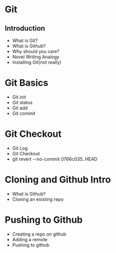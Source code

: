 # Git

## Introduction
* What is Git?
* What is Github?
* Why should you care?
* Novel Writing Analogy
* Installing Git(not really)
 
# Git Basics
* Git init
* Git status
* Git add 
* Git commit

# Git Checkout
* Git Log
* Git Checkout
* git revert --no-commit 0766c035..HEAD

# Cloning and Github Intro
* What is Github?
* Cloning an existing repo

# Pushing to Github
* Creating a repo on github
* Adding a remote
* Pushing to github

